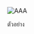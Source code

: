 ![AAA](https://cdn.discordapp.com/attachments/984088931165413387/1296112380253835264/image.png?ex=67111a38&is=670fc8b8&hm=439d49b7727b5566bf80e6265c4f2fc02fb5483e7e4d3a737b2b2a35b4291122&)

ตัวอย่าง